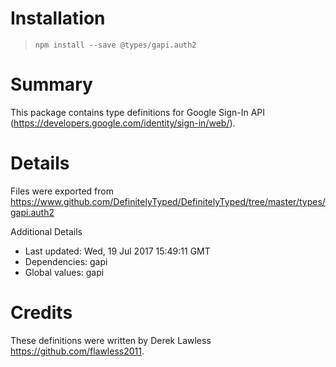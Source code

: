 # Installation
> `npm install --save @types/gapi.auth2`

# Summary
This package contains type definitions for Google Sign-In API (https://developers.google.com/identity/sign-in/web/).

# Details
Files were exported from https://www.github.com/DefinitelyTyped/DefinitelyTyped/tree/master/types/gapi.auth2

Additional Details
 * Last updated: Wed, 19 Jul 2017 15:49:11 GMT
 * Dependencies: gapi
 * Global values: gapi

# Credits
These definitions were written by Derek Lawless <https://github.com/flawless2011>.
